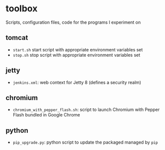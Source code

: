 toolbox
=======

Scripts, configuration files, code for the programs I experiment on

tomcat
------
* `start.sh` start script with appropriate environment variables set
* `stop.sh` stop script with appropriate environment variables set

jetty
-----
* `jenkins.xml`: web context for Jetty 8 (defines a security realm)

chromium
--------
* `chromium_with_pepper_flash.sh`: script to launch Chromium with Pepper Flash bundled in Google Chrome

python
------
* `pip_upgrade.py`: python script to update the packaged managed by `pip`
